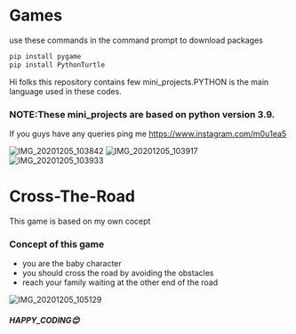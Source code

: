 # Games

use these commands in the command prompt  to download packages
```python
pip install pygame
pip install PythonTurtle
```

Hi folks this repository contains few mini_projects.PYTHON is the main language used in these codes.

### NOTE:These mini_projects are based on python version 3.9.
If you guys have any queries ping me  <https://www.instagram.com/m0u1ea5>

![IMG_20201205_103842](https://user-images.githubusercontent.com/74062509/101234578-aabfb300-36e6-11eb-97bc-923087ee5a6c.jpg)
![IMG_20201205_103917](https://user-images.githubusercontent.com/74062509/101234606-e6f31380-36e6-11eb-909e-788327017f47.jpg)
![IMG_20201205_103933](https://user-images.githubusercontent.com/74062509/101234618-f6725c80-36e6-11eb-96f5-b357a09baabd.jpg)

# Cross-The-Road
This game is based on my own cocept 
### Concept of this game
- you are the baby character
- you should cross the road by avoiding the obstacles
- reach your family waiting at the other end of the road

![IMG_20201205_105129](https://user-images.githubusercontent.com/74062509/101234755-06d70700-36e8-11eb-9321-cb65a991e0a6.jpg)


##### HAPPY_CODING😊
